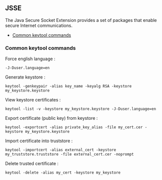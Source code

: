 ## JSSE
The Java Secure Socket Extension provides a set of packages that enable secure Internet communications.

* [Common keytool commands](#common-keytool-commands)

### Common keytool commands

Force english language :
 ```
-J-Duser.language=en 
 ```
 
Generate keystore :
 ```
 keytool -genkeypair -alias key_name -keyalg RSA -keystore my_keystore.keystore
  ```

View keystore certificates :
 ```
keytool -list -v -keystore my_keystore.keystore -J-Duser.language=en
 ```

Export certificate (public key) from keystore :
 ```
keytool -exportcert -alias private_key_alias -file my_cert.cer -keystore my_keystore.keystore
 ```

Import certificate into truststore :
 ```
keytool -importcert -alias external_cert -keystore my_truststore.truststore -file external_cert.cer -noprompt
 ```

Delete trusted certificate :
 ```
keytool -delete -alias my_cert -keystore my_keystore
 ```
